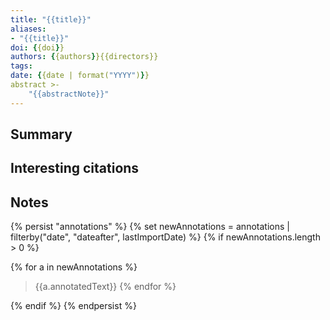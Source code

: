 ```yaml
---
title: "{{title}}"
aliases:
- "{{title}}"
doi: {{doi}}
authors: {{authors}}{{directors}}
tags:
date: {{date | format("YYYY")}}
abstract >-
	"{{abstractNote}}"
---
```

## Summary


## Interesting citations


## Notes
{% persist "annotations" %}
{% set newAnnotations = annotations | filterby("date", "dateafter", lastImportDate) %}
{% if newAnnotations.length > 0 %}

<!-- Updated: {{importDate | format("YYYY-MM-DD h:mm a")}} -->

{% for a in newAnnotations %}
> {{a.annotatedText}}
{% endfor %}

{% endif %}
{% endpersist %}